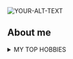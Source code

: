 
<picture>
 <source media="(prefers-color-scheme: dark)" srcset="https://previews.123rf.com/images/reginast777/reginast7772405/reginast777240500031/230882337-cute-cartoon-capybara-in-pixel-sun-glasses-isolated-on-a-white-background.jpg">
 <source media="(prefers-color-scheme: light)" srcset="https://previews.123rf.com/images/reginast777/reginast7772405/reginast777240500031/230882337-cute-cartoon-capybara-in-pixel-sun-glasses-isolated-on-a-white-background.jpg">
 <img alt="YOUR-ALT-TEXT" src="https://previews.123rf.com/images/reginast777/reginast7772405/reginast777240500031/230882337-cute-cartoon-capybara-in-pixel-sun-glasses-isolated-on-a-white-background.jpg">
</picture>


## About me

<!-- COMMENT -->

<details>
 <summary> MY TOP HOBBIES</summary>
| Classificação | HOBBIES | 
|-----:|---------------| 
| 1| JOGAR |   
| 2| TREINAR | 
| 3| COZINHAR |

<details>


---
> > If we pull together and commit ourselves, then we can push through anything.

— DANIEL


www.linkedin.com/in/daniel-guerrera-neves-dos-santos-0a6b59359

# Daniel Guerrera Neves dos Santos

[![LinkedIn](https://img.shields.io/badge/-LinkedIn-blue?style=flat-square&logo=linkedin&logoColor=white&link=https://www.linkedin.com/in/daniel-guerrera-neves-dos-santos-0a6b59359)](https://www.linkedin.com/in/daniel-guerrera-neves-dos-santos-0a6b59359)

## 💻 Sobre mim

Estudante de Análise e Desenvolvimento de Sistemas, aspirante a desenvolvedor de software e desenvolvimento de jogos, com foco em Tecnologia da Informação. Busco constantemente aprimorar minhas habilidades técnicas, sempre em busca de novos conhecimentos e experiências que contribuam para meu crescimento profissional.

---

## 🛠️ Principais Habilidades

- Disponível para aprender e se aperfeiçoar conforme as necessidades da empresa.
- Facilidade de adaptação.
- Bom relacionamento interpessoal.
- Vontade de crescer profissionalmente.

---

## 🚀 Projetos Favoritos ou em Destaque

- Interesse em desenvolver projetos inovadores no ambiente de trabalho.

---

## 📫 Contato

- [LinkedIn](https://www.linkedin.com/in/daniel-guerrera-neves-dos-santos-0a6b59359)

---

> Sempre em busca de novos desafios e oportunidades para aprender e crescer na área de tecnologia!
